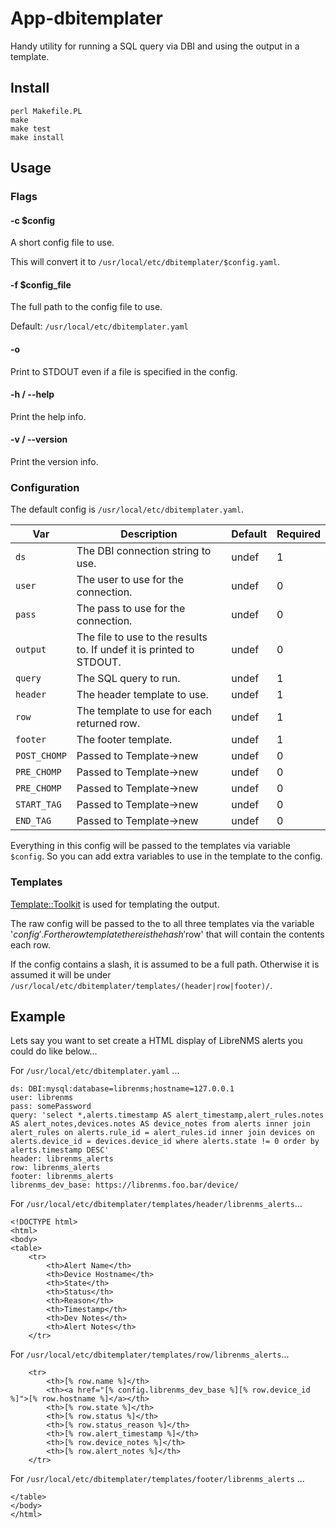 # App-dbitemplater

Handy utility for running a SQL query via DBI and using the output in a template.

## Install

```
perl Makefile.PL
make
make test
make install
```

## Usage

### Flags

#### -c $config

A short config file to use.

This will convert it to `/usr/local/etc/dbitemplater/$config.yaml`.

#### -f $config_file

The full path to the config file to use.

Default: `/usr/local/etc/dbitemplater.yaml`

#### -o

Print to STDOUT even if a file is specified in the config.

#### -h / --help

Print the help info.

#### -v / --version

Print the version info.

### Configuration

The default config is `/usr/local/etc/dbitemplater.yaml`.

| Var          | Description                                                          | Default | Required |
|--------------|----------------------------------------------------------------------|---------|----------|
| `ds`         | The DBI connection string to use.                                    | undef   | 1        |
| `user`       | The user to use for the connection.                                  | undef   | 0        |
| `pass`       | The pass to use for the connection.                                  | undef   | 0        |
| `output`     | The file to use to the results to. If undef it is printed to STDOUT. | undef   | 0        |
| `query`      | The SQL query to run.                                                | undef   | 1        |
| `header`     | The header template to use.                                          | undef   | 1        |
| `row`        | The template to use for each returned row.                           | undef   | 1        |
| `footer`     | The footer template.                                                 | undef   | 1        |
| `POST_CHOMP` | Passed to Template->new                                              | undef   | 0        |
| `PRE_CHOMP`  | Passed to Template->new                                              | undef   | 0        |
| `PRE_CHOMP`  | Passed to Template->new                                              | undef   | 0        |
| `START_TAG`  | Passed to Template->new                                              | undef   | 0        |
| `END_TAG`    | Passed to Template->new                                              | undef   | 0        |

Everything in this config will be passed to the templates via variable `$config`. So you
can add extra variables to use in the template to the config.

### Templates

[Template::Toolkit](https://metacpan.org/dist/Template-Toolkit) is used for templating the
output.

The raw config will be passed to the to all three templates via the variable
'$config'. For the row template there is the hash '$row' that will contain the contents
each row.

If the config contains a slash, it is assumed to be a full path. Otherwise it is assumed
it will be under `/usr/local/etc/dbitemplater/templates/(header|row|footer)/`.

## Example

Lets say you want to set create a HTML display of LibreNMS alerts you could do like
below...

For `/usr/local/etc/dbitemplater.yaml` ...

```
ds: DBI:mysql:database=librenms;hostname=127.0.0.1
user: librenms
pass: somePassword
query: 'select *,alerts.timestamp AS alert_timestamp,alert_rules.notes AS alert_notes,devices.notes AS device_notes from alerts inner join alert_rules on alerts.rule_id = alert_rules.id inner join devices on alerts.device_id = devices.device_id where alerts.state != 0 order by alerts.timestamp DESC'
header: librenms_alerts
row: librenms_alerts
footer: librenms_alerts
librenms_dev_base: https://librenms.foo.bar/device/
```

For `/usr/local/etc/dbitemplater/templates/header/librenms_alerts`...

```
<!DOCTYPE html>
<html>
<body>
<table>
    <tr>
        <th>Alert Name</th>
        <th>Device Hostname</th>
        <th>State</th>
        <th>Status</th>
        <th>Reason</th>
        <th>Timestamp</th>
        <th>Dev Notes</th>
        <th>Alert Notes</th>
    </tr>
```

For `/usr/local/etc/dbitemplater/templates/row/librenms_alerts`...

```
    <tr>
        <th>[% row.name %]</th>
        <th><a href="[% config.librenms_dev_base %][% row.device_id %]">[% row.hostname %]</a></th>
        <th>[% row.state %]</th>
        <th>[% row.status %]</th>
        <th>[% row.status_reason %]</th>
        <th>[% row.alert_timestamp %]</th>
        <th>[% row.device_notes %]</th>
        <th>[% row.alert_notes %]</th>
    </tr>
```

For `/usr/local/etc/dbitemplater/templates/footer/librenms_alerts` ...

```
</table>
</body>
</html>
```
